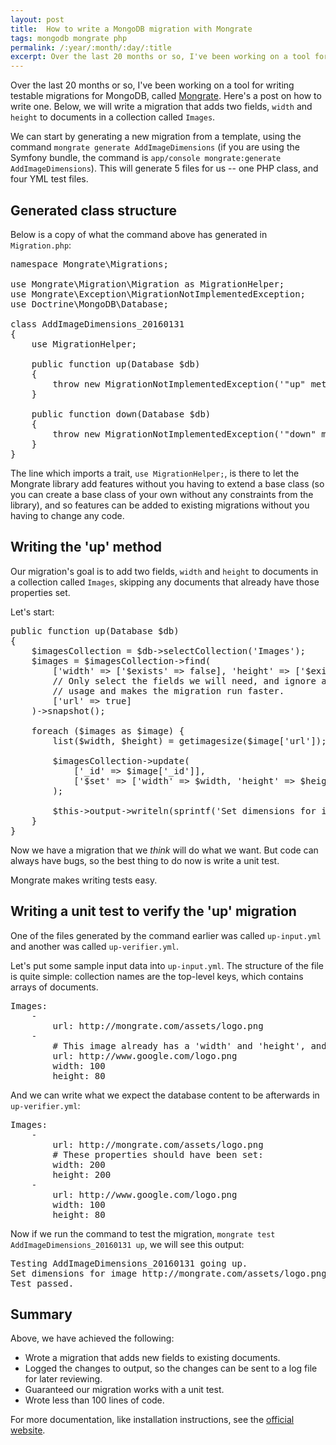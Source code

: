 ```yaml
---
layout: post
title:  How to write a MongoDB migration with Mongrate
tags: mongodb mongrate php
permalink: /:year/:month/:day/:title
excerpt: Over the last 20 months or so, I've been working on a tool for writing testable migrations for MongoDB, called Mongrate. Here's a post on how to write a migration with it.
---
```


Over the last 20 months or so, I've been working on a tool for writing testable migrations for
MongoDB, called <a href="http://mongrate.com/">Mongrate</a>. Here's a post on how to write one.
Below, we will write a migration that adds two fields, `width` and `height` to documents in a
collection called `Images`.

We can start by generating a new migration from a template, using the command `mongrate generate AddImageDimensions`
(if you are using the Symfony bundle, the command is `app/console mongrate:generate AddImageDimensions`).
This will generate 5 files for us -- one PHP class, and four YML test files.

Generated class structure
-------------------------------

Below is a copy of what the command above has generated in `Migration.php`:

<pre>
namespace Mongrate\Migrations;

use Mongrate\Migration\Migration as MigrationHelper;
use Mongrate\Exception\MigrationNotImplementedException;
use Doctrine\MongoDB\Database;

class AddImageDimensions_20160131
{
    use MigrationHelper;

    public function up(Database $db)
    {
        throw new MigrationNotImplementedException('"up" method not implemented in "AddImageDimensions_20160131".');
    }

    public function down(Database $db)
    {
        throw new MigrationNotImplementedException('"down" method not implemented in "AddImageDimensions_20160131".');
    }
}
</pre>

The line which imports a trait, `use MigrationHelper;`, is there to let the Mongrate library add
features without you having to extend a base class (so you can create a base class of your own without
any constraints from the library), and so features can be added to existing migrations without
you having to change any code.

Writing the 'up' method
-----------------------

Our migration's goal is to add two fields, `width` and `height` to documents in a collection called
`Images`, skipping any documents that already have those properties set.

Let's start:

<pre>
public function up(Database $db)
{
    $imagesCollection = $db->selectCollection('Images');
    $images = $imagesCollection->find(
        ['width' => ['$exists' => false], 'height' => ['$exists' => false]],
        // Only select the fields we will need, and ignore any other fields. This reduces memory
        // usage and makes the migration run faster.
        ['url' => true]
    )->snapshot();

    foreach ($images as $image) {
        list($width, $height) = getimagesize($image['url']);

        $imagesCollection->update(
            ['_id' => $image['_id']],
            ['$set' => ['width' => $width, 'height' => $height]]
        );

        $this->output->writeln(sprintf('Set dimensions for image %s: %dx%d', $image['url'], $width, $height));
    }
}
</pre>

Now we have a migration that we *think* will do what we want. But code can always have bugs, so
the best thing to do now is write a unit test.

Mongrate makes writing tests easy.

Writing a unit test to verify the 'up' migration
------------------------------------------------

One of the files generated by the command earlier was called `up-input.yml` and another was called
`up-verifier.yml`.

Let's put some sample input data into `up-input.yml`. The structure of the file is quite simple:
collection names are the top-level keys, which contains arrays of documents.

<pre>
Images:
    -
        url: http://mongrate.com/assets/logo.png
    -
        # This image already has a 'width' and 'height', and it should not be changed by our migration.
        url: http://www.google.com/logo.png
        width: 100
        height: 80
</pre>

And we can write what we expect the database content to be afterwards in `up-verifier.yml`:

<pre>
Images:
    -
        url: http://mongrate.com/assets/logo.png
        # These properties should have been set:
        width: 200
        height: 200
    -
        url: http://www.google.com/logo.png
        width: 100
        height: 80
</pre>

Now if we run the command to test the migration, `mongrate test AddImageDimensions_20160131 up`,
we will see this output:

<pre>
Testing AddImageDimensions_20160131 going up.
Set dimensions for image http://mongrate.com/assets/logo.png: 200x200
Test passed.
</pre>

Summary
-------

Above, we have achieved the following:

* Wrote a migration that adds new fields to existing documents.
* Logged the changes to output, so the changes can be sent to a log file for later reviewing.
* Guaranteed our migration works with a unit test.
* Wrote less than 100 lines of code.

For more documentation, like installation instructions, see the
<a href="http://mongrate.com/">official website</a>.
